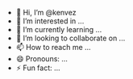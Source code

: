 - 👋 Hi, I’m @kenvez
- 👀 I’m interested in ...
- 🌱 I’m currently learning ...
- 💞️ I’m looking to collaborate on ...
- 📫 How to reach me ...
- 😄 Pronouns: ...
- ⚡ Fun fact: ...

<!---
kenvez/kenvez is a ✨ special ✨ repository because its `README.md` (this file) appears on your GitHub profile.
You can click the Preview link to take a look at your changes.
--->

